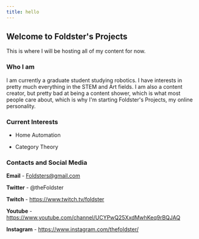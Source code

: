 ```yaml
---
title: hello
---
```


## Welcome to Foldster's Projects

This is where I will be hosting all of my content for now.

### Who I am

I am currently a graduate student studying robotics. I have interests in pretty much everything in the STEM and Art fields. I am also a content creator, but pretty bad at being a content shower, which is what most people care about, which is why I'm starting Foldster's Projects, my online personality.

### Current Interests

* Home Automation

* Category Theory


### Contacts and Social Media

**Email** - Foldsters@gmail.com

**Twitter** - @theFoldster

**Twitch** - <https://www.twitch.tv/foldster>

**Youtube** - <https://www.youtube.com/channel/UCYPwQ25XxdMwhKeq9rBQJAQ>

**Instagram** - <https://www.instagram.com/thefoldster/>


